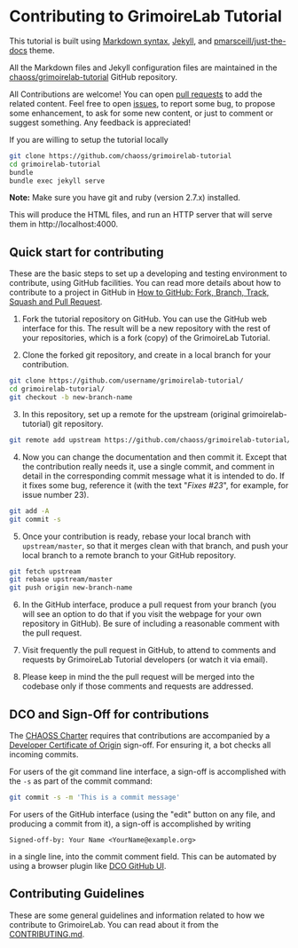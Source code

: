 # Contributing to GrimoireLab Tutorial

This tutorial is built using 
[Markdown syntax](https://guides.github.com/features/mastering-markdown/), 
[Jekyll](https://jekyllrb.com/), and 
[pmarsceill/just-the-docs](https://github.com/pmarsceill/just-the-docs) theme.

All the Markdown files and Jekyll configuration files are maintained in the 
[chaoss/grimoirelab-tutorial](http://github.com/chaoss/grimoirelab-tutorial) 
GitHub repository.

All Contributions are welcome! You can open 
[pull requests](https://github.com/chaoss/grimoirelab-tutorial/pulls) to add 
the related content. Feel free to open 
[issues](https://github.com/chaoss/grimoirelab-tutorial/issues), to report some 
bug, to propose some enhancement, to ask for some new content, or just to comment 
or suggest something. Any feedback is appreciated!

If you are willing to setup the tutorial locally
```bash
git clone https://github.com/chaoss/grimoirelab-tutorial
cd grimoirelab-tutorial
bundle
bundle exec jekyll serve
```

**Note:** Make sure you have git and ruby (version 2.7.x) installed.

This will produce the HTML files, and run an HTTP server that will serve them 
in http://localhost:4000.

## Quick start for contributing

These are the basic steps to set up a developing and testing environment to 
contribute, using GitHub facilities. You can read more details about how to 
contribute to a project in GitHub in 
[How to GitHub: Fork, Branch, Track, Squash and Pull Request](https://gun.io/blog/how-to-github-fork-branch-and-pull-request).

1. Fork the tutorial repository on GitHub. You can use the GitHub web interface 
for this. The result will be a new repository with the rest of your repositories, 
which is a fork (copy) of the GrimoireLab Tutorial.

2. Clone the forked git repository, and create in a local branch for your 
contribution.

```bash
git clone https://github.com/username/grimoirelab-tutorial/
cd grimoirelab-tutorial/
git checkout -b new-branch-name
```

3. In this repository, set up a remote for the upstream (original grimoirelab-tutorial) 
git repository.

```bash
git remote add upstream https://github.com/chaoss/grimoirelab-tutorial/
```

4. Now you can change the documentation and then commit it. Except that the 
contribution really needs it, use a single commit, and comment in detail in the 
corresponding commit message what it is intended to do. If it fixes some bug, 
reference it (with the text "_Fixes #23_", for example, for issue number 23).

```bash
git add -A
git commit -s
```

5. Once your contribution is ready, rebase your local branch with `upstream/master`, 
so that it merges clean with that branch, and push your local branch to a remote 
branch to your GitHub repository.

```bash
git fetch upstream
git rebase upstream/master
git push origin new-branch-name
```

6. In the GitHub interface, produce a pull request from your branch (you will 
see an option to do that if you visit the webpage for your own repository in 
GitHub). Be sure of including a reasonable comment with the pull request.

7. Visit frequently the pull request in GitHub, to attend to comments and requests 
by GrimoireLab Tutorial developers (or watch it via email).

8. Please keep in mind 
the the pull request will be merged into the codebase only if those comments and 
requests are addressed.

## DCO and Sign-Off for contributions

The [CHAOSS Charter](https://github.com/chaoss/governance/blob/master/project-charter.md) 
requires that contributions are accompanied by a 
[Developer Certificate of Origin](http://developercertificate.org) sign-off. 
For ensuring it, a bot checks all incoming commits.

For users of the git command line interface, a sign-off is accomplished with the 
`-s` as part of the commit command:

```bash
git commit -s -m 'This is a commit message'
```

For users of the GitHub interface (using the "edit" button on any file, and producing 
a commit from it), a sign-off is accomplished by writing

```
Signed-off-by: Your Name <YourName@example.org>
```

in a single line, into the commit comment field. This can be automated by using a 
browser plugin like [DCO GitHub UI](https://github.com/scottrigby/dco-gh-ui).

## Contributing Guidelines

These are some general guidelines and information related to how we contribute 
to GrimoireLab. You can read about it from the 
[CONTRIBUTING.md](https://github.com/chaoss/grimoirelab/blob/master/CONTRIBUTING.md).

